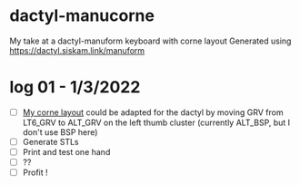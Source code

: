 # dactyl-manucorne

My take at a dactyl-manuform keyboard with corne layout
Generated using https://dactyl.siskam.link/manuform

# log 01 - 1/3/2022

- [ ] [My corne layout](<https://github.com/jumar/qmk_firmware/blob/8f37758ba590a4900804c16eab4d2306fdbb6931/users/jumar/jumar.h>) could be adapted for the dactyl by moving GRV from LT6_GRV to ALT_GRV on the left thumb cluster (currently ALT_BSP, but I don't use BSP here)
- [ ] Generate STLs
- [ ] Print and test one hand 
- [ ] ??
- [ ] Profit !
